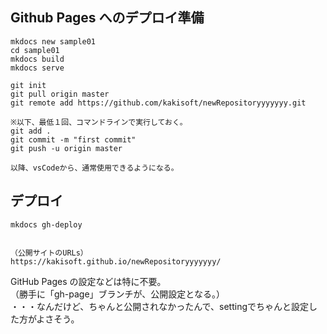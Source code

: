 ## Github Pages へのデプロイ準備
```
mkdocs new sample01
cd sample01
mkdocs build
mkdocs serve

git init
git pull origin master
git remote add https://github.com/kakisoft/newRepositoryyyyyyy.git

※以下、最低１回、コマンドラインで実行しておく。
git add .
git commit -m "first commit"
git push -u origin master

以降、vsCodeから、通常使用できるようになる。

```

## デプロイ
```
mkdocs gh-deploy


（公開サイトのURLs）
https://kakisoft.github.io/newRepositoryyyyyyy/

```

GitHub Pages の設定などは特に不要。  
（勝手に「gh-page」ブランチが、公開設定となる。）  
・・・なんだけど、ちゃんと公開されなかったんで、settingでちゃんと設定した方がよさそう。




